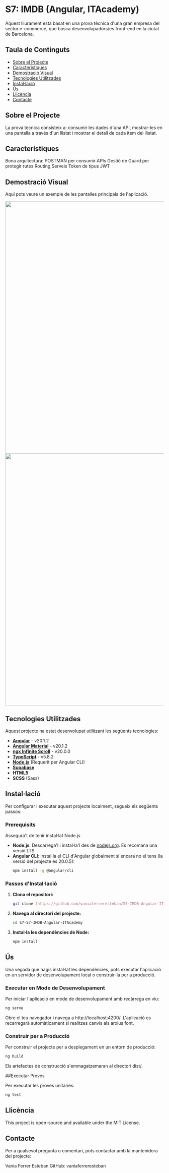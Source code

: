 # S7: IMDB (Angular, ITAcademy)

Aquest lliurament està basat en una prova tècnica d'una gran empresa del sector e-commerce, que busca desenvolupadors/es front-end en la ciutat de Barcelona.

## Taula de Continguts

- [Sobre el Projecte](#sobre-el-projecte)
- [Característiques](#característiques)
- [Demostració Visual](#demostració-visual)
- [Tecnologies Utilitzades](#tecnologies-utilitzades)
- [Instal·lació](#installació)
- [Ús](#ús)
- [Llicència](#llicència)
- [Contacte](#contacte)

## Sobre el Projecte

La prova tècnica consisteix a: consumir les dades d'una API, mostrar-les en una pantalla a través d'un llistat i mostrar el detall de cada ítem del llistat.

## Característiques

Bona arquitectura:
POSTMAN per consumir APIs
Gestió de Guard per protegir rutes
Routing
Serveis
Token de tipus JWT

## Demostració Visual

Aquí pots veure un exemple de les pantalles principals de l'aplicació.

<img src="https://i.imgur.com/wKXfCYJ.jpeg" width="800">
<img src="https://i.imgur.com/T1pk39m.png" width="800">

## Tecnologies Utilitzades

Aquest projecte ha estat desenvolupat utilitzant les següents tecnologies:

- **[Angular](https://angular.dev/)** - v20.1.2
- **[Angular Material](https://material.angular.dev/)** - v20.1.2
- **[ngx Infinite Scroll](https://github.com/orizens/ngx-infinite-scroll)** - v20.0.0
- **[TypeScript](https://www.typescriptlang.org/)** - v5.8.2
- **[Node.js](https://nodejs.org/)** (Requerit per Angular CLI)
- **[Supabase](https://supabase.com/)**
- **HTML5**
- **SCSS** (Sass)

## Instal·lació

Per configurar i executar aquest projecte localment, segueix els següents passos:

### Prerequisits

Assegura't de tenir instal·lat Node.js

- **Node.js**: Descarrega'l i instal·la'l des de [nodejs.org](https://nodejs.org/). Es recomana una versió LTS.
- **Angular CLI**: Instal·la el CLI d'Angular globalment si encara no el tens (la versió del projecte és 20.0.5):
  ```bash
  npm install -g @angular/cli
  ```

### Passos d'Instal·lació

1.  **Clona el repositori:**
    ```bash
    git clone [https://github.com/vaniaferreresteban/S7-IMDB-Angular-ITAcademy.git](https://github.com/vaniaferreresteban/S7-IMDB-Angular-ITAcademy.git)
    ```
2.  **Navega al directori del projecte:**
    ```bash
    cd S7-S7-IMDB-Angular-ITAcademy
    ```
3.  **Instal·la les dependències de Node:**
    ```bash
    npm install
    ```

## Ús

Una vegada que hagis instal·lat les dependències, pots executar l'aplicació en un servidor de desenvolupament local o construir-la per a producció.

### Executar en Mode de Desenvolupament

Per iniciar l'aplicació en mode de desenvolupament amb recàrrega en viu:

```bash
ng serve
```

Obre el teu navegador i navega a http://localhost:4200/. L'aplicació es recarregarà automàticament si realitzes canvis als arxius font.

### Construir per a Producció

Per construir el projecte per a desplegament en un entorn de producció:

```Bash
ng build
```

Els artefactes de construcció s'emmagatzemaran al directori dist/.

##Executar Proves

Per executar les proves unitàries:

```Bash
ng test
```

## Llicència

This project is open-source and available under the MIT License.

## Contacte

Per a qualsevol pregunta o comentari, pots contactar amb la mantenidora del projecte:

Vania Ferrer Esteban
GitHub: vaniaferreresteban

